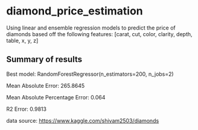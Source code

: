 # diamond_price_estimation
Using linear and ensemble regression models to predict the price of diamonds based off the following features: [carat, cut, color, clarity, depth, table, x, y, z]

## Summary of results
Best model: RandomForestRegressor(n_estimators=200, n_jobs=2)

Mean Absolute Error: 265.8645

Mean Absolute Percentage Error: 0.064

R2 Error: 0.9813

data source: https://www.kaggle.com/shivam2503/diamonds
